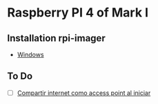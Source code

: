 # Raspberry PI 4 of Mark I

## Installation rpi-imager
- [Windows](https://downloads.raspberrypi.org/imager/imager_latest.exe)


## To Do

- [ ] [Compartir internet como access point al iniciar](./RPI4_AP.md)
